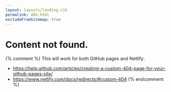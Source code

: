 ```yaml
---
layout: layouts/landing.njk
permalink: 404.html
excludeFromSitemap: true
---
```

# Content not found.

{% comment %}
This will work for both GitHub pages and Netlify:

* https://help.github.com/articles/creating-a-custom-404-page-for-your-github-pages-site/
* https://www.netlify.com/docs/redirects/#custom-404
{% endcomment %}
